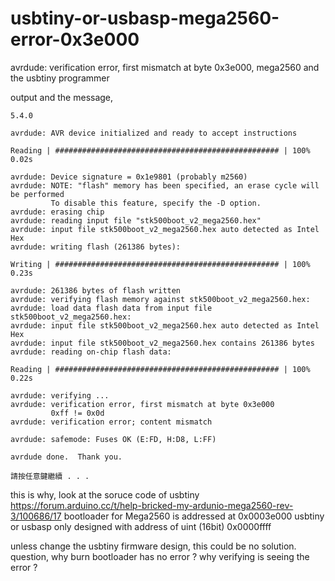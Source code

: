 # usbtiny-or-usbasp-mega2560-error-0x3e000
avrdude: verification error, first mismatch at byte 0x3e000, mega2560 and the usbtiny programmer  

output and the message,
```
5.4.0

avrdude: AVR device initialized and ready to accept instructions

Reading | ################################################## | 100% 0.02s

avrdude: Device signature = 0x1e9801 (probably m2560)
avrdude: NOTE: "flash" memory has been specified, an erase cycle will be performed
         To disable this feature, specify the -D option.
avrdude: erasing chip
avrdude: reading input file "stk500boot_v2_mega2560.hex"
avrdude: input file stk500boot_v2_mega2560.hex auto detected as Intel Hex
avrdude: writing flash (261386 bytes):

Writing | ################################################## | 100% 0.23s

avrdude: 261386 bytes of flash written
avrdude: verifying flash memory against stk500boot_v2_mega2560.hex:
avrdude: load data flash data from input file stk500boot_v2_mega2560.hex:
avrdude: input file stk500boot_v2_mega2560.hex auto detected as Intel Hex
avrdude: input file stk500boot_v2_mega2560.hex contains 261386 bytes
avrdude: reading on-chip flash data:

Reading | ################################################## | 100% 0.22s

avrdude: verifying ...
avrdude: verification error, first mismatch at byte 0x3e000
         0xff != 0x0d
avrdude: verification error; content mismatch

avrdude: safemode: Fuses OK (E:FD, H:D8, L:FF)

avrdude done.  Thank you.

請按任意鍵繼續 . . .
```


this is why, look at the soruce code of usbtiny
https://forum.arduino.cc/t/help-bricked-my-ardunio-mega2560-rev-3/100686/17
bootloader for Mega2560 is addressed at 0x0003e000
usbtiny or usbasp only designed with address of uint (16bit) 0x0000ffff

unless change the usbtiny firmware design, this could be no solution.
question,
why burn bootloader has no error ?
why verifying is seeing the error ?
